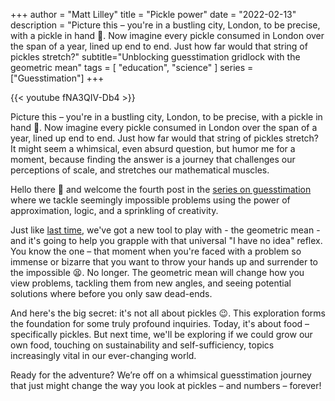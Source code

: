 +++
author = "Matt Lilley"
title = "Pickle power"
date = "2022-02-13"
description = "Picture this – you're in a bustling city, London, to be precise, with a pickle in hand 🥒. Now imagine every pickle consumed in London over the span of a year, lined up end to end. Just how far would that string of pickles stretch?"
subtitle="Unblocking guesstimation gridlock with the geometric mean"
tags = [
    "education",
    "science"
]
series = ["Guesstimation"]
+++

{{< youtube fNA3QIV-Db4 >}}


Picture this – you're in a bustling city, London, to be precise, with a pickle in hand 🥒. Now imagine every pickle consumed in London over the span of a year, lined up end to end. Just how far would that string of pickles stretch? It might seem a whimsical, even absurd question, but humor me for a moment, because finding the answer is a journey that challenges our perceptions of scale, and stretches our mathematical muscles.

Hello there 👋 and welcome the fourth post in the [series on guesstimation](/series/guesstimation) where we tackle seemingly impossible problems using the power of approximation, logic, and a sprinkling of creativity.

Just like [last time](/posts/staggering-scales), we've got a new tool to play with - the geometric mean - and it's going to help you grapple with that universal "I have no idea" reflex. You know the one – that moment when you're faced with a problem so immense or bizarre that you want to throw your hands up and surrender to the impossible 😫. No longer. The geometric mean will change how you view problems, tackling them from new angles, and seeing potential solutions where before you only saw dead-ends.

And here's the big secret: it's not all about pickles 😉. This exploration forms the foundation for some truly profound inquiries. Today, it's about food – specifically pickles. But next time, we'll be exploring if we could grow our own food, touching on sustainability and self-sufficiency, topics increasingly vital in our ever-changing world.

Ready for the adventure? We’re off on a whimsical guesstimation journey that just might change the way you look at pickles – and numbers – forever!